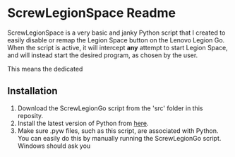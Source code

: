 # ScrewLegionSpace Readme

ScrewLegionSpace is a very basic and janky Python script that I created to easily disable or remap the Legion Space button on the Lenovo Legion Go.
When the script is active, it will intercept **any** attempt to start Legion Space, and will instead start the desired program, as chosen by the user.

This means the dedicated 


## Installation

1. Download the ScrewLegionGo script from the 'src' folder in this reposity.
2. Install the latest version of Python from [here](https://www.python.org/downloads/).
3. Make sure .pyw files, such as this script, are associated with Python. You can easily do this by manually running the ScrewLegionGo script. Windows should ask you 